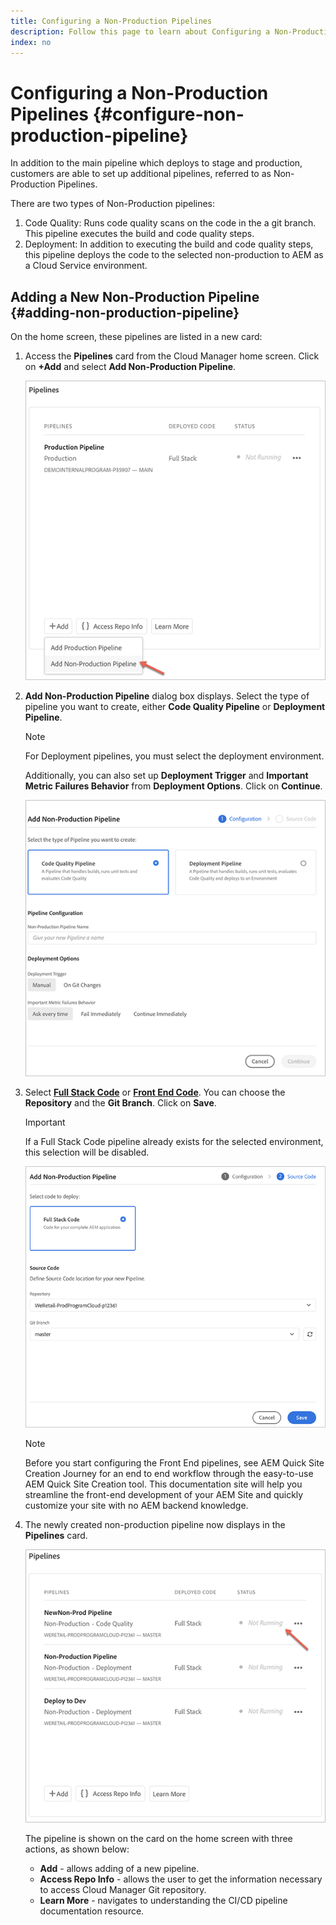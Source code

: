 ```yaml
---
title: Configuring a Non-Production Pipelines
description: Follow this page to learn about Configuring a Non-Production Pipeline in Cloud Manager
index: no
---
```


# Configuring a Non-Production Pipelines {#configure-non-production-pipeline}

In addition to the main pipeline which deploys to stage and production, customers are able to set up additional pipelines, referred to as Non-Production Pipelines.

There are two types of Non-Production pipelines:

1. Code Quality: Runs code quality scans on the code in the a git branch. This pipeline executes the build and code quality steps.
1. Deployment: In addition to executing the build and code quality steps, this pipeline deploys the code to the selected non-production to AEM as a Cloud Service environment.

## Adding a New Non-Production Pipeline {#adding-non-production-pipeline}

On the home screen, these pipelines are listed in a new card:

1. Access the **Pipelines** card from the Cloud Manager home screen. Click on **+Add** and select **Add Non-Production Pipeline**. 

   ![](/help/implementing/cloud-manager/assets/configure-pipeline/nonprod-pipeline-add1.png)

1. **Add Non-Production Pipeline**  dialog box displays. Select the type of pipeline you want to create, either **Code Quality Pipeline** or **Deployment Pipeline**.

   >[!NOTE]
   >For Deployment pipelines, you must select the deployment environment.

   Additionally, you can also set up **Deployment Trigger** and **Important Metric Failures Behavior** from **Deployment Options**. Click on **Continue**.

   ![](/help/implementing/cloud-manager/assets/configure-pipeline/nonprod-pipeline-add2.png)

1. Select **[Full Stack Code](/help/implementing/cloud-manager/configuring-pipelines/introduction-ci-cd-pipelines.md#full-stack-pipeline)** or **[Front End Code](/help/implementing/cloud-manager/configuring-pipelines/introduction-ci-cd-pipelines.md#front-end)**. You can choose the **Repository** and the **Git Branch**. Click on **Save**.

   >[!IMPORTANT]
   >If a Full Stack Code pipeline already exists for the selected environment, this selection will be disabled.

   ![](/help/implementing/cloud-manager/assets/configure-pipeline/nonprod-pipeline-add3.png)

   >[!NOTE]
   >Before you start configuring the Front End pipelines, see AEM Quick Site Creation Journey for an end to end workflow through the easy-to-use AEM Quick Site Creation tool. This documentation site will help you streamline the front-end development of your AEM Site and quickly customize your site with no AEM backend knowledge.

1. The newly created non-production pipeline now displays in the **Pipelines** card.

   ![](/help/implementing/cloud-manager/assets/configure-pipeline/nonprod-pipeline-add4.png)


   The pipeline is shown on the card on the home screen with three actions, as shown below:
   
   * **Add** - allows adding of a new pipeline.
   * **Access Repo Info** - allows the user to get the information necessary to access Cloud Manager Git repository.
   * **Learn More** - navigates to understanding the CI/CD pipeline documentation resource. 